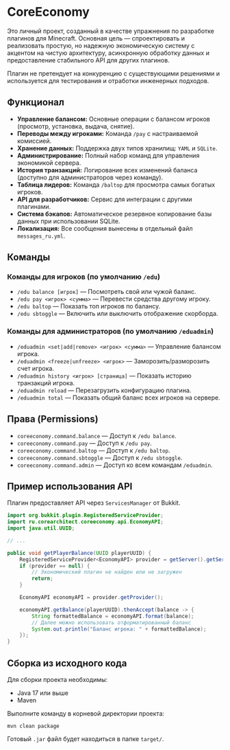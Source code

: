 # CoreEconomy

Это личный проект, созданный в качестве упражнения по разработке плагинов для Minecraft. Основная цель — спроектировать и реализовать простую, но надежную экономическую систему с акцентом на чистую архитектуру, асинхронную обработку данных и предоставление стабильного API для других плагинов.

Плагин не претендует на конкуренцию с существующими решениями и используется для тестирования и отработки инженерных подходов.

## Функционал

*   **Управление балансом:** Основные операции с балансом игроков (просмотр, установка, выдача, снятие).
*   **Переводы между игроками:** Команда `/pay` с настраиваемой комиссией.
*   **Хранение данных:** Поддержка двух типов хранилищ: `YAML` и `SQLite`.
*   **Администрирование:** Полный набор команд для управления экономикой сервера.
*   **История транзакций:** Логирование всех изменений баланса (доступно для администраторов через команду).
*   **Таблица лидеров:** Команда `/baltop` для просмотра самых богатых игроков.
*   **API для разработчиков:** Сервис для интеграции с другими плагинами.
*   **Система бэкапов:** Автоматическое резервное копирование базы данных при использовании SQLite.
*   **Локализация:** Все сообщения вынесены в отдельный файл `messages_ru.yml`.

## Команды

### Команды для игроков (по умолчанию `/edu`)

*   `/edu balance [игрок]` — Посмотреть свой или чужой баланс.
*   `/edu pay <игрок> <сумма>` — Перевести средства другому игроку.
*   `/edu baltop` — Показать топ игроков по балансу.
*   `/edu sbtoggle` — Включить или выключить отображение скорборда.

### Команды для администраторов (по умолчанию `/eduadmin`)

*   `/eduadmin <set|add|remove> <игрок> <сумма>` — Управление балансом игрока.
*   `/eduadmin <freeze|unfreeze> <игрок>` — Заморозить/разморозить счет игрока.
*   `/eduadmin history <игрок> [страница]` — Показать историю транзакций игрока.
*   `/eduadmin reload` — Перезагрузить конфигурацию плагина.
*   `/eduadmin total` — Показать общий баланс всех игроков на сервере.

## Права (Permissions)

*   `coreeconomy.command.balance` — Доступ к `/edu balance`.
*   `coreeconomy.command.pay` — Доступ к `/edu pay`.
*   `coreeconomy.command.baltop` — Доступ к `/edu baltop`.
*   `coreeconomy.command.sbtoggle` — Доступ к `/edu sbtoggle`.
*   `coreeconomy.command.admin` — Доступ ко всем командам `/eduadmin`.

## Пример использования API

Плагин предоставляет API через `ServicesManager` от Bukkit.

```java
import org.bukkit.plugin.RegisteredServiceProvider;
import ru.corearchitect.coreeconomy.api.EconomyAPI;
import java.util.UUID;

// ...

public void getPlayerBalance(UUID playerUUID) {
    RegisteredServiceProvider<EconomyAPI> provider = getServer().getServicesManager().getRegistration(EconomyAPI.class);
    if (provider == null) {
        // Экономический плагин не найден или не загружен
        return;
    }

    EconomyAPI economyAPI = provider.getProvider();

    economyAPI.getBalance(playerUUID).thenAccept(balance -> {
        String formattedBalance = economyAPI.format(balance);
        // Далее можно использовать отформатированный баланс
        System.out.println("Баланс игрока: " + formattedBalance);
    });
}
```

## Сборка из исходного кода

Для сборки проекта необходимы:
*   Java 17 или выше
*   Maven

Выполните команду в корневой директории проекта:
```shell
mvn clean package
```
Готовый `.jar` файл будет находиться в папке `target/`.
